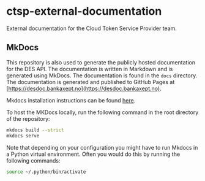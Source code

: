 # ctsp-external-documentation
External documentation for the Cloud Token Service Provider team.

## MkDocs

This repository is also used to generate the publicly hosted documentation for the DES API. The documentation is written in Markdown and is generated using
MkDocs.
The documentation is found in the `docs` directory. The documentation is generated and published to GitHub Pages at [https://desdoc.bankaxept.no](https://desdoc.bankaxept.no).

Mkdocs installation instructions can be found [here](https://www.mkdocs.org/user-guide/installation/).

To host the MKDocs locally, run the following command in the root directory of the repository:

```bash
mkdocs build --strict
mkdocs serve
```

Note that depending on your configuration you might have to run Mkdocs in a Python virtual environment.
Often you would do this by running the following commands:

```bash
source ~/.python/bin/activate
```
